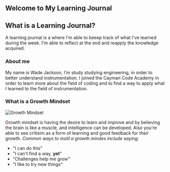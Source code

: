 ## Welcome to My Learning Journal

## What is a Learning Journal?

A learning journal is a where I'm able to keeep track of what I've learned during the week. I'm able to reflect at the end and reapply the knowledge acquired.

### About me

My name is Wade Jackson, I'm study studying engineering, in order to better understand instrumentation. I joined the Cayman Code Academy in order to learn more about the field of coding and to find a way to apply what I learned to the field of instrumentation.

### What is a Growth Mindset

![Growth Mindset](https://miro.medium.com/max/842/1*sL0D3flFssLBJWwyazm3RA.jpeg)

Growth mindset is having the desire to learn and improve and by believing the brain is like a muscle, and intelligence can be developed. Also you're able to see critisim as a form of learning and good feedback for their growth. _Common ways to instil a growth mindes include saying;_ 
* "I can do this"
* "I can't find a way, **yet**"
* "Challenges help me grow"
* "I like to try new things"
